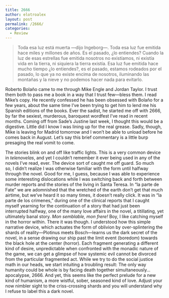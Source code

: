 ```yaml
---
title: 2666
author: elotroalex
layout: post
permalink: /2666/
categories:
  - Review
---
```


> Toda esa luz está muerta —dijo Ingeborg—. Toda esa luz fue emitida hace miles y millones de años. Es el pasado, ¿lo entiendes? Cuando la luz de esas estrellas fue emitida nosotros no existíamos, ni existía vida en la tierra, ni siquiera la tierra existía. Esa luz fue emitida hace mucho tiempo ¿lo entiendes?, es el pasado, estamos rodeados por el pasado, lo que ya no existe encima de nosotros, iluminando las montañas y la nieve y no podemos hacer nada para evitarlo.

Roberto Bolaño came to me through Mike Engle and Jordan Taylor. I trust them both to pass me a book in a way that I trust few—bless them. I read Mike&#8217;s copy. He recently confessed he has been obsessed with Bolaño for a few years, about the same time I&#8217;ve been trying to get him to lend me his Spanish editions of the books. Ever the sadist, he started me off with 2666, by far the sexiest, murderous, baroquest wordfest I&#8217;ve read in recent months. Coming off from Sade&#8217;s Justine last week, I thought this would be a digestive. Little did I know I was lining up for the real grease. Sadly, though, Mike is leaving for Madrid tomorrow and I won&#8217;t be able to unload before he comes back in August. Let&#8217;s say this brief commentary is a little burp presaging the real vomit to come.

The stories blink on and off like traffic lights. This is a very common device in <em>telenovelas</em>, and yet I couldn&#8217;t remember it ever being used in any of the novels I&#8217;ve read, ever. The device sort of caught me off guard. So much so, I didn&#8217;t realize I was otherwise familiar with the form until halfway through the novel. Good for me, I guess, because I was able to experience some interesting dislocations while I was switching back and forth between murder reports and the stories of the living in Santa Teresa. In &#8220;la parte de Fate&#8221; we are adomnished that the wretched of the earth don&#8217;t get that much airtime, but we&#8217;ve heard it so many times, it doesn&#8217;t really click. It was in &#8220;la parte de los crimenes,&#8221; during one of the clinical reports that I caught myself yearning for the continuation of a story that had just been interrupted halfway, one of the many love affairs in the novel, a titillating, yet ultimately banal story. <em>Mon semblable, mon frere!</em> Boy, I like catching myself in the horror within. There it was though. I understood how this simple narrative device, which actuates the form of oblivion by over-splintering the shards of reality—Plotinus meets Bosch—learns us the dark secret of the novel, in a sense drawing our ship past the limit event (boredom) towards the black hole at the center (horror). Each fragment generating a different kind of desire, unpredictable when confronted with the monadic nature of the game, we can get a glimpse of how systemic evil cannot be divorced from the particular fragmented act. While we try to do the social justice math in our heads, we start intuiting a troubling result: The only way humanity could be whole is by facing death together simultaneously… apocalypse, 2666. And yet, this seems like the perfect prelude for a new kind of humanism, a more wistful, sober, seasoned kind of love. Adjust your now nimbler sight to the criss-crossing shards and you will understand why I refuse to label this a dark novel.


